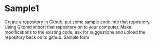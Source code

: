 # Sample1
Create a repository in Github, put some sample code into that repository, Using Gitcmd import that repository on to your computer. Make modifications to the existing code, ask for suggestions and upload the repository back on to github.
Sample form
